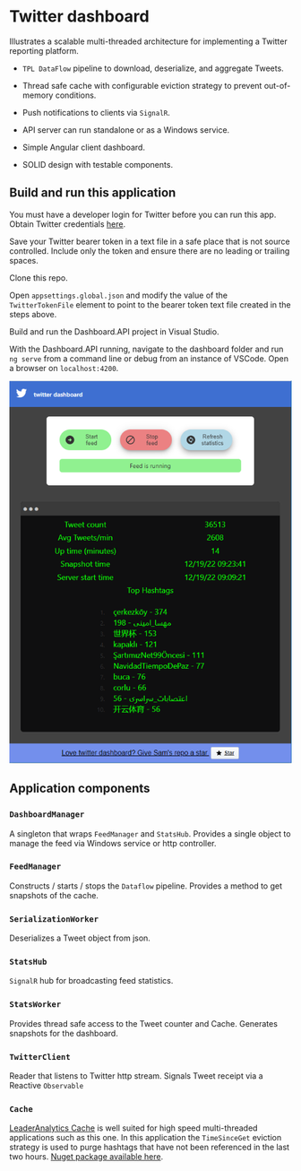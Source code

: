 # Twitter dashboard

Illustrates a scalable multi-threaded architecture for implementing a Twitter reporting platform.

 * `TPL DataFlow` pipeline to download, deserialize, and aggregate Tweets.

* Thread safe cache with configurable eviction strategy to prevent out-of-memory conditions.

* Push notifications to clients via `SignalR`.

* API server can run standalone or as a Windows service.

* Simple Angular client dashboard.

* SOLID design with testable components.


## Build and run this application

You must have a developer login for Twitter before you can run this app.  Obtain Twitter credentials [here](https://developer.twitter.com/en/apply-for-access).

Save your Twitter bearer token in a text file in a safe place that is not source controlled.  Include only the token and ensure there are no leading or trailing spaces.

Clone this repo.

Open `appsettings.global.json` and modify the value of the `TwitterTokenFile` element to point to the bearer token text file created in the steps above.

Build and run the Dashboard.API project in Visual Studio.

With the Dashboard.API running, navigate to the dashboard folder and run `ng serve` from a command line or debug from an instance of VSCode.  Open a browser on `localhost:4200`.


![Dashboard](./capture.png)

## Application components
### `DashboardManager`
A singleton that wraps `FeedManager` and `StatsHub`.  Provides a single object to manage the feed via Windows service or http controller.

### `FeedManager`
Constructs / starts / stops the `Dataflow` pipeline.  Provides a method to get snapshots of the cache.

### `SerializationWorker`
Deserializes a Tweet object from json.

### `StatsHub`
`SignalR` hub for broadcasting feed statistics.

### `StatsWorker`
Provides thread safe access to the Tweet counter and Cache.  Generates snapshots for the dashboard.

### `TwitterClient`
Reader that listens to Twitter http stream.  Signals Tweet receipt via a Reactive `Observable`

### `Cache`
[LeaderAnalytics Cache](https://github.com/leaderanalytics/Caching) is well suited for high speed multi-threaded applications such as this one.  In this application the `TimeSinceGet` eviction strategy is used to purge hashtags that have not been referenced in the last two hours. [Nuget package available here](https://www.nuget.org/packages/LeaderAnalytics.Caching#versions-body-tab).